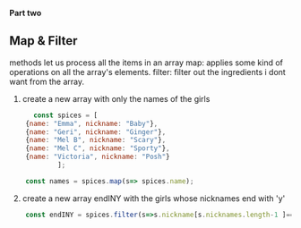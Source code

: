 **Part two**
## Map & Filter 
methods let us process all the items in an array
map: applies some kind of operations on all the array's elements.
filter: filter out the ingredients i dont want from the array.
1. create a new array with only the names of the girls
```jsx
      const spices = [
    {name: "Emma", nickname: "Baby"},
    {name: "Geri", nickname: "Ginger"},
    {name: "Mel B", nickname: "Scary"},
    {name: "Mel C", nickname: "Sporty"},
    {name: "Victoria", nickname: "Posh"}
            ];

    const names = spices.map(s=> spices.name);
```
2. create a new array endINY with the girls whose nicknames end with 'y'
```jsx
    const endINY = spices.filter(s=>s.nickname[s.nicknames.length-1 ]=== 'y');
```
